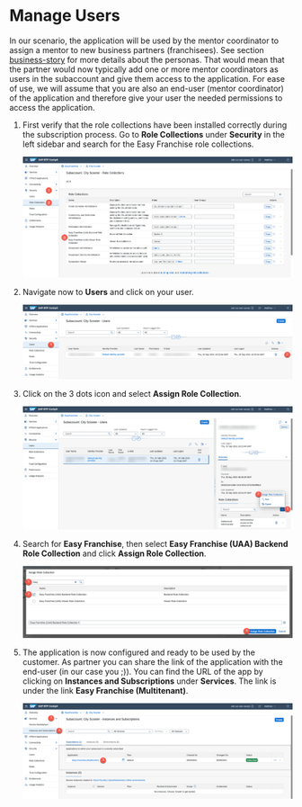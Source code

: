 # Manage Users

In our scenario, the application will be used by the mentor coordinator to assign a mentor to new business partners (franchisees). See section [business-story](../../../introduction/business-story/README.md#involved-personas) for more details about the personas.
That would mean that the partner would now typically add one or more mentor coordinators as users in the subaccount and give them access to the application. For ease of use, we will assume that you are also an end-user (mentor coordinator) of the application and therefore give your user the needed permissions to access the application. 

1. First verify that the role collections have been installed correctly during the subscription process. Go to **Role Collections** under **Security** in the left sidebar and search for the Easy Franchise role collections.

   ![](images/check-role-collections.png)
2. Navigate now to **Users** and click on your user.

   ![](images/add-role-collection-01.png)
3. Click on the 3 dots icon and select **Assign Role Collection**.

   ![](images/add-role-collection-02.png)
4. Search for **Easy Franchise**, then select **Easy Franchise (UAA) Backend Role Collection** and click **Assign Role Collection**.

   ![](images/add-role-collection-03.png)
5. The application is now configured and ready to be used by the customer. As partner you can share the link of the application with the end-user (in our case you ;)). You can find the URL of the app by clicking on **Instances and Subscriptions** under **Services**. The link is under the link **Easy Franchise (Multitenant)**. 

   ![](images/start-application.png)

